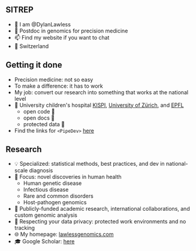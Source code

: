## SITREP 
- 👋 I am @DylanLawless
- 👀 Postdoc in genomics for precision medicine
- 📫 Find my website if you want to chat
- 🌱 Switzerland

## Getting it done
- Precision medicine: not so easy
- To make a difference: it has to work
- My job: convert our research into something that works at the national level
- 🔧 University children's hospital [KISPI](https://www.kispi.uzh.ch), [University of Zürich](https://www.uzh.ch/de.html), and [EPFL](https://www.epfl.ch/en/)
  - open code 💾
  - open docs 📖
  - protected data 🔐
- Find the links for `<PipeDev>` [here](https://swisspedhealth-pipelinedev.github.io)

## Research
- 💡 Specialized: statistical methods, best practices, and dev in national-scale diagnosis
- 🎯 Focus: novel discoveries in human health
  - Human genetic disease
  - Infectious disease
  - Rare and common disorders
  - Host-pathogen genomics
- 🤝 Publicly-funded academic research, international collaborations, and custom genomic analysis
- 🚫 Respecting your data privacy: protected work environments and no tracking
- 🌐 My homepage: [lawlessgenomics.com](https://lawlessgenomics.com)
- 🎓 Google Scholar: [here](https://scholar.google.com/citations?user=RPBxP1wAAAAJ&hl=en&oi=ao)
